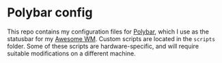 # Polybar config

This repo contains my configuration files for [Polybar](https://github.com/polybar/polybar), which I use as the statusbar for my [Awesome WM](https://github.com/Quantiux/awesome). Custom scripts are located in the `scripts` folder. Some of these scripts are hardware-specific, and will require suitable modifications on a different machine.

